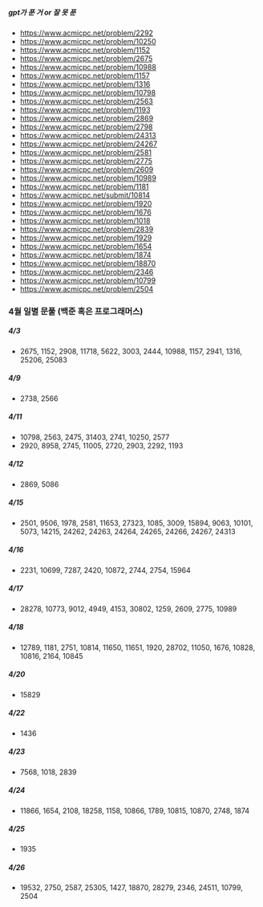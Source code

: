 ##### gpt가 푼 거 or 잘 못 푼 
- https://www.acmicpc.net/problem/2292
- https://www.acmicpc.net/problem/10250
- https://www.acmicpc.net/problem/1152
- https://www.acmicpc.net/problem/2675
- https://www.acmicpc.net/problem/10988
- https://www.acmicpc.net/problem/1157
- https://www.acmicpc.net/problem/1316
- https://www.acmicpc.net/problem/10798
- https://www.acmicpc.net/problem/2563
- https://www.acmicpc.net/problem/1193
- https://www.acmicpc.net/problem/2869
- https://www.acmicpc.net/problem/2798
- https://www.acmicpc.net/problem/24313
- https://www.acmicpc.net/problem/24267
- https://www.acmicpc.net/problem/2581
- https://www.acmicpc.net/problem/2775
- https://www.acmicpc.net/problem/2609
- https://www.acmicpc.net/problem/10989
- https://www.acmicpc.net/problem/1181
- https://www.acmicpc.net/submit/10814
- https://www.acmicpc.net/problem/1920
- https://www.acmicpc.net/problem/1676
- https://www.acmicpc.net/problem/1018
- https://www.acmicpc.net/problem/2839
- https://www.acmicpc.net/problem/1929
- https://www.acmicpc.net/problem/1654
- https://www.acmicpc.net/problem/1874
- https://www.acmicpc.net/problem/18870
- https://www.acmicpc.net/problem/2346
- https://www.acmicpc.net/problem/10799
- https://www.acmicpc.net/problem/2504



### 4월 일별 문풀 (백준 혹은 프로그래머스)
##### 4/3
- 2675, 1152, 2908, 11718, 5622, 3003, 2444, 10988, 1157, 2941, 1316, 25206, 25083
##### 4/9
- 2738, 2566
##### 4/11
- 10798, 2563, 2475, 31403, 2741, 10250, 2577
- 2920, 8958, 2745, 11005, 2720, 2903, 2292, 1193
##### 4/12
- 2869, 5086
##### 4/15
- 2501, 9506, 1978, 2581, 11653, 27323, 1085, 3009, 15894, 9063, 10101, 5073, 14215, 24262, 24263, 24264, 24265, 24266, 24267, 24313
##### 4/16
- 2231, 10699, 7287, 2420, 10872, 2744, 2754, 15964
##### 4/17
- 28278, 10773, 9012, 4949, 4153, 30802, 1259, 2609, 2775, 10989
##### 4/18
- 12789, 1181, 2751, 10814, 11650, 11651, 1920, 28702, 11050, 1676, 10828, 10816, 2164, 10845
##### 4/20
- 15829
##### 4/22
- 1436
##### 4/23
- 7568, 1018, 2839
##### 4/24
- 11866, 1654, 2108, 18258, 1158, 10866, 1789, 10815, 10870, 2748, 1874
##### 4/25
- 1935
##### 4/26
- 19532, 2750, 2587, 25305, 1427, 18870, 28279, 2346, 24511, 10799, 2504

